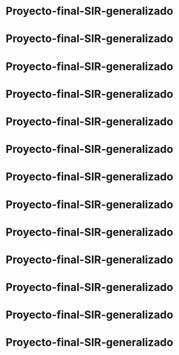 # Proyecto-final-SIR-generalizado
# Proyecto-final-SIR-generalizado
# Proyecto-final-SIR-generalizado
# Proyecto-final-SIR-generalizado
# Proyecto-final-SIR-generalizado
# Proyecto-final-SIR-generalizado
# Proyecto-final-SIR-generalizado
# Proyecto-final-SIR-generalizado
# Proyecto-final-SIR-generalizado
# Proyecto-final-SIR-generalizado
# Proyecto-final-SIR-generalizado
# Proyecto-final-SIR-generalizado
# Proyecto-final-SIR-generalizado
